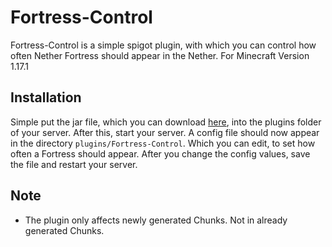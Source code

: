 # Fortress-Control
Fortress-Control is a simple spigot plugin, with which you can control how often Nether Fortress should appear in the Nether. For Minecraft Version 1.17.1

## Installation
Simple put the jar file, which you can download [here](https://github.com/DerFrZocker/Fortress-Control/releases), into the plugins folder of your server.
After this, start your server. A config file should now appear in the directory `plugins/Fortress-Control`. Which you can edit, to set how often a Fortress should appear. 
After you change the config values, save the file and restart your server.

## Note

- The plugin only affects newly generated Chunks. Not in already generated Chunks.